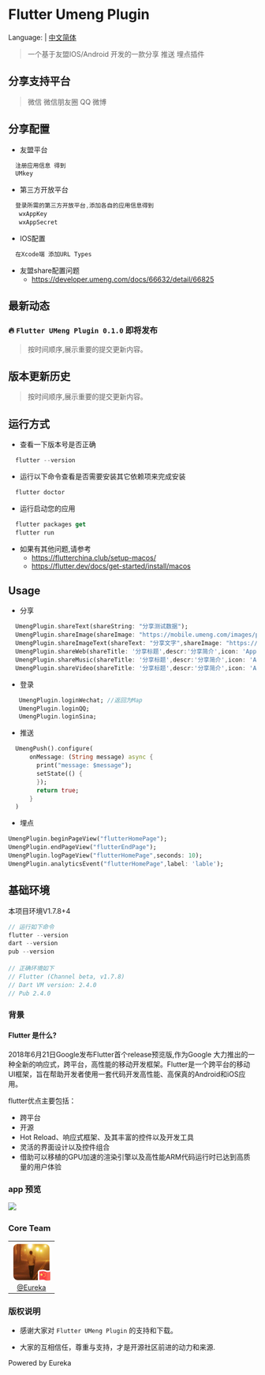 # Flutter Umeng Plugin
Language:  | [中文简体](https://gitee.com/sanrixue/UMeng/blob/master/umeng_plugin/README.md)

> 一个基于友盟IOS/Android 开发的一款分享 推送 埋点插件

## 分享支持平台
> 微信 微信朋友圈 QQ 微博 

## 分享配置

- 友盟平台
```dart
  注册应用信息 得到 
  UMkey
```
- 第三方开放平台
```dart
  登录所需的第三方开放平台,添加各自的应用信息得到
   wxAppKey 
   wxAppSecret
```
- IOS配置 
```dart
  在Xcode端 添加URL Types
```
- 友盟share配置问题
  - https://developer.umeng.com/docs/66632/detail/66825



## 最新动态
### 🔥 `Flutter UMeng Plugin 0.1.0` 即将发布
> 按时间顺序,展示重要的提交更新内容。


## 版本更新历史
> 按时间顺序,展示重要的提交更新内容。


## 运行方式

- 查看一下版本号是否正确
```dart
  flutter --version
```
- 运行以下命令查看是否需要安装其它依赖项来完成安装
```dart
  flutter doctor
```
- 运行启动您的应用
```dart
  flutter packages get 
  flutter run
```

- 如果有其他问题,请参考
  - https://flutterchina.club/setup-macos/
  - https://flutter.dev/docs/get-started/install/macos

## Usage
  - 分享 
```dart
  UmengPlugin.shareText(shareString: "分享测试数据");
  UmengPlugin.shareImage(shareImage: "https://mobile.umeng.com/images/pic/home/social/img-1.png");
  UmengPlugin.shareImageText(shareText: "分享文字",shareImage: "https://mobile.umeng.com/images/pic/home/social/img-1.png");
  UmengPlugin.shareWeb(shareTitle: '分享标题',descr:'分享简介',icon: 'AppIcon',webUrl: 'www.baidu.com' );
  UmengPlugin.shareMusic(shareTitle: '分享标题',descr:'分享简介',icon: 'AppIcon',musicUrl: 'http://c.y.qq.com/v8/playsong.html?songid=108782194&source=yqq#wechat_redirect');
  UmengPlugin.shareVideo(shareTitle: '分享标题',descr:'分享简介',icon: 'AppIcon',videoUrl: 'http://video.sina.com.cn/p/sports/cba/v/2013-10-22/144463050817.html');
```
  - 登录
```dart
   UmengPlugin.loginWechat; //返回为Map
   UmengPlugin.loginQQ;
   UmengPlugin.loginSina;
```
 - 推送
```dart
  UmengPush().configure(
      onMessage: (String message) async {
        print("message: $message");
        setState(() {
        });
        return true;
      }
  )
```
 - 埋点
```dart
UmengPlugin.beginPageView("flutterHomePage");
UmengPlugin.endPageView("flutterEndPage");
UmengPlugin.logPageView("flutterHomePage",seconds: 10);
UmengPlugin.analyticsEvent("flutterHomePage",label: 'lable');
```




## 基础环境
本项目环境V1.7.8+4

```dart
// 运行如下命令
flutter --version
dart --version
pub --version

// 正确环境如下
// Flutter (Channel beta, v1.7.8)
// Dart VM version: 2.4.0
// Pub 2.4.0
```


### 背景

#### Flutter 是什么?

2018年6月21日Google发布Flutter首个release预览版,作为Google 大力推出的一种全新的响应式，跨平台，高性能的移动开发框架。Flutter是一个跨平台的移动UI框架，旨在帮助开发者使用一套代码开发高性能、高保真的Android和iOS应用。

flutter优点主要包括：
- 跨平台
- 开源
- Hot Reload、响应式框架、及其丰富的控件以及开发工具
- 灵活的界面设计以及控件组合
- 借助可以移植的GPU加速的渲染引擎以及高性能ARM代码运行时已达到高质量的用户体验

### app 预览

<img src="https://github.com/sanrixue/macdown/blob/master/umengPlugin.gif?raw=true" width=200> 

### Core Team

<table>
  <tbody>
    <tr>
      <td align="center" width="80" valign="top">
        <img height="80" width="80" src="https://github.com/sanrixue/macdown/blob/master/WechatIMG6.jpeg?raw=true">
        <br>
        <a href="https://github.com/sanrixue">@Eureka</a>
      </td>
     </tr>
  </tbody>
</table>

### 版权说明
- 感谢大家对 `Flutter UMeng Plugin` 的支持和下载。

- 大家的互相信任，尊重与支持，才是开源社区前进的动力和来源.

Powered by Eureka
